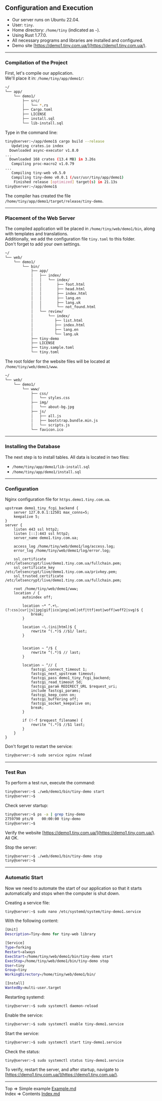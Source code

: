 ## Configuration and Execution
* Our server runs on Ubuntu 22.04.
* User: `tiny`.
* Home directory: `/home/tiny` (indicated as `~`).
* Using Rust 1.77.0.
* All necessary programs and libraries are installed and configured.
* Demo site [https://demo1.tiny.com.ua/](https://demo1.tiny.com.ua/).
___
### Compilation of the Project
First, let's compile our application.  
We'll place it in: `/home/tiny/app/demo1/`:
```bash
~/
└── app/
    └── demo1/
        ├── src/
        │   └── *.rs
        ├── Cargo.toml
        ├── LICENSE
        ├── install.sql
        └── lib-install.sql
```
Type in the command line:
```bash
tiny@server:~/app/demo1$ cargo build --release
   Updating crates.io index
  Downloaded async-executor v1.8.0
...
  Downloaded 168 crates (13.4 MB) in 3.26s 
   Compiling proc-macro2 v1.0.79
...
   Compiling tiny-web v0.5.0
   Compiling tiny-demo v0.0.1 (/usr/usr/tiny/app/demo1)
    Finished release [optimized] target(s) in 21.13s
tiny@server:~/app/demo1$
```
The compiler has created the file `/home/tiny/app/demo1/target/release/tiny-demo`. 
___
### Placement of the Web Server
The compiled application will be placed in `/home/tiny/web/demo1/bin`, along with templates and translations.  
Additionally, we add the configuration file `tiny.toml` to this folder.   
Don't forget to add your own settings.
```bash
~/
└── web/
    └── demo1/
        └── bin/
            ├── app/
            │   ├── index/
            │   │   └── index/
            │   │       ├── foot.html
            │   │       ├── head.html
            │   │       ├── index.html
            │   │       ├── lang.en
            │   │       ├── lang.uk
            │   │       └── not_found.html
            │   └── review/
            │       └── index/
            │          ├── list.html
            │          ├── index.html
            │          ├── lang.en
            │          └── lang.uk
            ├── tiny-demo
            ├── LICENSE
            ├── tiny.sample.toml
            └── tiny.toml
```
The root folder for the website files will be located at `/home/tiny/web/demo1/www`.
```bash
~/
└── web/
    └── demo1/
        └── www/
            ├── css/
            │   └── styles.css
            ├── img/
            │   └── about-bg.jpg
            ├── js/
            │   ├── all.js
            │   ├── bootstrap.bundle.min.js
            │   └── scripts.js
            └── favicon.ico
```
___
### Installing the Database
The next step is to install tables.
All data is located in two files:
* `/home/tiny/app/demo1/lib-install.sql`
* `/home/tiny/app/demo1/install.sql`
___
### Configuration 
Nginx configuration file for `https.demo1.tiny.com.ua`.
```nginx
upstream demo1_tiny_fcgi_backend {
	server 127.0.0.1:12501 max_conns=5;
	keepalive 5;
}
server {
	listen 443 ssl http2;
	listen [::]:443 ssl http2;
	server_name demo1.tiny.com.ua;

    access_log /home/tiny/web/demo1/log/access.log;
    error_log /home/tiny/web/demo1/log/error.log;

	ssl_certificate /etc/letsencrypt/live/demo1.tiny.com.ua/fullchain.pem;
	ssl_certificate_key /etc/letsencrypt/live/demo1.tiny.com.ua/privkey.pem;
	ssl_trusted_certificate /etc/letsencrypt/live/demo1.tiny.com.ua/fullchain.pem;

	root /home/tiny/web/demo1/www;
	location / {
		autoindex off;

		location ~* ^.+\.(?:css|cur|js|jpg|gif|ico|png|xml|otf|ttf|eot|woff|woff2|svg)$ {
			break;
		}

		location ~\.(ini|html)$ {
			rewrite ^(.*)$ //$1/ last;
		}
        
        
		location ~ ^/$ {
			rewrite ^(.*)$ // last;
		}
        
		location ~ ^// {
			fastcgi_connect_timeout 1;
			fastcgi_next_upstream timeout;
			fastcgi_pass demo1_tiny_fcgi_backend;
			fastcgi_read_timeout 5d;
		    fastcgi_param REDIRECT_URL $request_uri;
			include fastcgi_params;
			fastcgi_keep_conn on;
            fastcgi_buffering off;
            fastcgi_socket_keepalive on;
			break;
		}
        
		if (!-f $request_filename) {
			rewrite ^(.*)$ //$1 last;
		}
	}
}

```
Don't forget to restart the service:
```bash
tiny@server:~$ sudo service nginx reload
```
___
### Test Run
To perform a test run, execute the command:
```bash
tiny@server:~$ ./web/demo1/bin/tiny-demo start
tiny@server:~$
```
Check server startup:
```bash
tiny@server:~$ ps -a | grep tiny-demo
2759790 pts/0    00:00:00 tiny-demo
tiny@server:~$
```
Verify the website [https://demo1.tiny.com.ua/](https://demo1.tiny.com.ua/).  
All OK.

Stop the server:
```bash
tiny@server:~$ ./web/demo1/bin/tiny-demo stop
tiny@server:~$
```
___
### Automatic Start
Now we need to automate the start of our application so that it starts automatically and stops when the computer is shut down.

Creating a service file:
```bash
tiny@server:~$ sudo nano /etc/systemd/system/tiny-demo1.service
```
With the following content:
```bash
[Unit]
Description=Tiny-demo for tiny-web library

[Service]
Type=forking
Restart=always
ExecStart=/home/tiny/web/demo1/bin/tiny-demo start
ExecStop=/home/tiny/web/demo1/bin/tiny-demo stop
User=tiny
Group=tiny
WorkingDirectory=/home/tiny/web/demo1/bin/

[Install]
WantedBy=multi-user.target
```
Restarting systemd:
```bash
tiny@server:~$ sudo systemctl daemon-reload
```
Enable the service:
```bash
tiny@server:~$ sudo systemctl enable tiny-demo1.service
```
Start the service:
```bash
tiny@server:~$ sudo systemctl start tiny-demo1.service
```
Check the status:
```bash
tiny@server:~$ sudo systemctl status tiny-demo1.service
```
To verify, restart the server, and after startup, navigate to [https://demo1.tiny.com.ua/](https://demo1.tiny.com.ua/).
___
Top => Simple example [Example.md](https://github.com/tryteex/tiny-web/blob/main/doc/Example.md)   
Index => Contents [Index.md](https://github.com/tryteex/tiny-web/blob/main/doc/Index.md)  